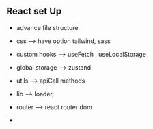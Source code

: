 ## React set Up
* advance file structure
* css --> have option tailwind, sass
* custom hooks --> useFetch , useLocalStorage
* global storage --> zustand
* utils --> apiCall methods
* lib --> loader,
* router --> react router dom
  

* 